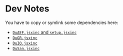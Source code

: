 # Dev Notes

You have to copy or symlink some dependencies here:

- [`DuAEF.jsxinc` and `setup.jsxinc`](https://github.com/RxLaboratory/DuAEF/tree/main/dist)
- [`DuGR.jsxinc`](https://github.com/RxLaboratory/DuGR/tree/main/dist)
- [`DuIO.jsxinc`](https://github.com/RxLaboratory/DuIO/tree/main/dist)
- [`DuSan.jsxinc`](https://github.com/RxLaboratory/DuSan/tree/main/dist)